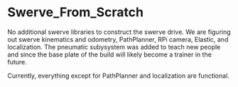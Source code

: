 # Swerve_From_Scratch

No additional swerve libraries to construct the swerve drive. We are figuring out swerve kinematics and odometry, PathPlanner, RPi camera, Elastic, and localization. The pneumatic subysystem was added to teach new people and since the base plate of the build will likely become a trainer in the future.

Currently, everything except for PathPlanner and localization are functional.
